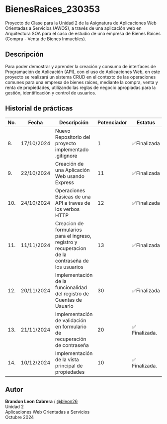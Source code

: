 # BienesRaices_230353
Proyecto de Clase para la Unidad 2 de la Asignatura de Aplicaciones Web Orientadas a Servicios (AWOS), a través de una aplicación web en Arquitectura SOA para el caso de estudio de una empresa de Bienes Raíces (Compra - Venta de Bienes Inmuebles).


## Descripción
Para poder demostrar y aprender la creación y consumo de interfaces de Programación de Aplicación (API), con el uso de Aplicaciones Web, en este proyecto se realizará un sistema CRUD en el contexto de las operaciones comunes para una empresa de bienes raíces, mediante la compra, venta y renta de propiedades, utilizando las reglas de negocio apropiadas para la gestión, identificación y control de usuarios.

## Historial de prácticas
|No.|Fecha|Descripción|Potenciador|Estatus|
|---|---|---|---|---|
|8.|17/10/2024|Nuevo Repositorio del proyecto implementado .gitignore|1|✅Finalizada|
|9.|22/10/2024|Creación de una Aplicación Web usando Express|11|✅Finalizada|
|10.|24/10/2024|Operaciones Básicas de una API a traves de los verbos HTTP|12|✅Finalizada|
|11.|11/11/2024|Creacion de formularios para el ingreso, registro y recuperacion de la contraseña de los usuarios|13|✅Finalizada|
|12.|20/11/2024|Implementación de la funcionalidad del registro de Cuentas de Usuario|	30 | ✅Finalizada|
|13.|21/11/2024|Implementación de validación en formulario de recuperación de contraseña|20|✅ Finalizada.|
|14.|10/12/2024|Implementación de la vista principal de propiedades|10|✅ Finalizada.|


## Autor
**Brandon Leon Cabrera** / [@bleon26](https://github.com/bleon26)<br>
Unidad 2 <br>
Aplicaciones Web Orientadas a Servicios<br>
Octubre 2024
